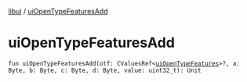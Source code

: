 [libui](README.md) / [uiOpenTypeFeaturesAdd](ui-open-type-features-add.md)

# uiOpenTypeFeaturesAdd

`fun uiOpenTypeFeaturesAdd(otf: CValuesRef<`[`uiOpenTypeFeatures`](ui-open-type-features.md)`>?, a: Byte, b: Byte, c: Byte, d: Byte, value: uint32_t): Unit`